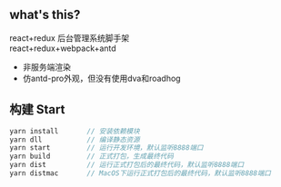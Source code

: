 ## what's this?

react+redux 后台管理系统脚手架<br/>
react+redux+webpack+antd

<ul>
 <li>非服务端渲染</li>
 <li>仿antd-pro外观，但没有使用dva和roadhog</li>
</ul>

## 构建 Start

```javascript
yarn install       // 安装依赖模块
yarn dll           // 编译静态资源
yarn start         // 运行开发环境，默认监听8888端口
yarn build         // 正式打包，生成最终代码
yarn dist          // 运行正式打包后的最终代码，默认监听8888端口
yarn distmac       // MacOS下运行正式打包后的最终代码，默认监听8888端口
```

